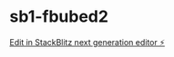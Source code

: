 # sb1-fbubed2

[Edit in StackBlitz next generation editor ⚡️](https://stackblitz.com/~/github.com/lumay1/sb1-fbubed2)